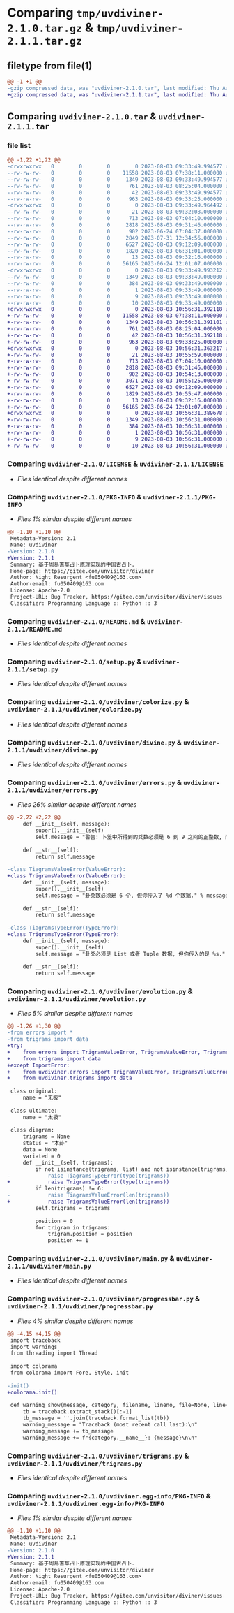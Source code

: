 # Comparing `tmp/uvdiviner-2.1.0.tar.gz` & `tmp/uvdiviner-2.1.1.tar.gz`

## filetype from file(1)

```diff
@@ -1 +1 @@
-gzip compressed data, was "uvdiviner-2.1.0.tar", last modified: Thu Aug  3 09:33:49 2023, max compression
+gzip compressed data, was "uvdiviner-2.1.1.tar", last modified: Thu Aug  3 10:56:31 2023, max compression
```

## Comparing `uvdiviner-2.1.0.tar` & `uvdiviner-2.1.1.tar`

### file list

```diff
@@ -1,22 +1,22 @@
-drwxrwxrwx   0        0        0        0 2023-08-03 09:33:49.994577 uvdiviner-2.1.0/
--rw-rw-rw-   0        0        0    11558 2023-08-03 07:38:11.000000 uvdiviner-2.1.0/LICENSE
--rw-rw-rw-   0        0        0     1349 2023-08-03 09:33:49.994577 uvdiviner-2.1.0/PKG-INFO
--rw-rw-rw-   0        0        0      761 2023-08-03 08:25:04.000000 uvdiviner-2.1.0/README.md
--rw-rw-rw-   0        0        0       42 2023-08-03 09:33:49.994577 uvdiviner-2.1.0/setup.cfg
--rw-rw-rw-   0        0        0      963 2023-08-03 09:33:25.000000 uvdiviner-2.1.0/setup.py
-drwxrwxrwx   0        0        0        0 2023-08-03 09:33:49.964492 uvdiviner-2.1.0/uvdiviner/
--rw-rw-rw-   0        0        0       21 2023-08-03 09:32:08.000000 uvdiviner-2.1.0/uvdiviner/__init__.py
--rw-rw-rw-   0        0        0      713 2023-08-03 07:04:10.000000 uvdiviner-2.1.0/uvdiviner/colorize.py
--rw-rw-rw-   0        0        0     2818 2023-08-03 09:31:46.000000 uvdiviner-2.1.0/uvdiviner/divine.py
--rw-rw-rw-   0        0        0      902 2023-06-24 07:04:37.000000 uvdiviner-2.1.0/uvdiviner/errors.py
--rw-rw-rw-   0        0        0     2849 2023-07-31 12:34:56.000000 uvdiviner-2.1.0/uvdiviner/evolution.py
--rw-rw-rw-   0        0        0     6527 2023-08-03 09:12:09.000000 uvdiviner-2.1.0/uvdiviner/main.py
--rw-rw-rw-   0        0        0     1820 2023-08-03 06:31:01.000000 uvdiviner-2.1.0/uvdiviner/progressbar.py
--rw-rw-rw-   0        0        0       13 2023-08-03 09:32:16.000000 uvdiviner-2.1.0/uvdiviner/settings.py
--rw-rw-rw-   0        0        0    56165 2023-06-24 12:01:07.000000 uvdiviner-2.1.0/uvdiviner/trigrams.py
-drwxrwxrwx   0        0        0        0 2023-08-03 09:33:49.993212 uvdiviner-2.1.0/uvdiviner.egg-info/
--rw-rw-rw-   0        0        0     1349 2023-08-03 09:33:49.000000 uvdiviner-2.1.0/uvdiviner.egg-info/PKG-INFO
--rw-rw-rw-   0        0        0      384 2023-08-03 09:33:49.000000 uvdiviner-2.1.0/uvdiviner.egg-info/SOURCES.txt
--rw-rw-rw-   0        0        0        1 2023-08-03 09:33:49.000000 uvdiviner-2.1.0/uvdiviner.egg-info/dependency_links.txt
--rw-rw-rw-   0        0        0        9 2023-08-03 09:33:49.000000 uvdiviner-2.1.0/uvdiviner.egg-info/requires.txt
--rw-rw-rw-   0        0        0       10 2023-08-03 09:33:49.000000 uvdiviner-2.1.0/uvdiviner.egg-info/top_level.txt
+drwxrwxrwx   0        0        0        0 2023-08-03 10:56:31.392118 uvdiviner-2.1.1/
+-rw-rw-rw-   0        0        0    11558 2023-08-03 07:38:11.000000 uvdiviner-2.1.1/LICENSE
+-rw-rw-rw-   0        0        0     1349 2023-08-03 10:56:31.391101 uvdiviner-2.1.1/PKG-INFO
+-rw-rw-rw-   0        0        0      761 2023-08-03 08:25:04.000000 uvdiviner-2.1.1/README.md
+-rw-rw-rw-   0        0        0       42 2023-08-03 10:56:31.392118 uvdiviner-2.1.1/setup.cfg
+-rw-rw-rw-   0        0        0      963 2023-08-03 09:33:25.000000 uvdiviner-2.1.1/setup.py
+drwxrwxrwx   0        0        0        0 2023-08-03 10:56:31.363217 uvdiviner-2.1.1/uvdiviner/
+-rw-rw-rw-   0        0        0       21 2023-08-03 10:55:59.000000 uvdiviner-2.1.1/uvdiviner/__init__.py
+-rw-rw-rw-   0        0        0      713 2023-08-03 07:04:10.000000 uvdiviner-2.1.1/uvdiviner/colorize.py
+-rw-rw-rw-   0        0        0     2818 2023-08-03 09:31:46.000000 uvdiviner-2.1.1/uvdiviner/divine.py
+-rw-rw-rw-   0        0        0      902 2023-08-03 10:54:13.000000 uvdiviner-2.1.1/uvdiviner/errors.py
+-rw-rw-rw-   0        0        0     3071 2023-08-03 10:55:25.000000 uvdiviner-2.1.1/uvdiviner/evolution.py
+-rw-rw-rw-   0        0        0     6527 2023-08-03 09:12:09.000000 uvdiviner-2.1.1/uvdiviner/main.py
+-rw-rw-rw-   0        0        0     1829 2023-08-03 10:55:47.000000 uvdiviner-2.1.1/uvdiviner/progressbar.py
+-rw-rw-rw-   0        0        0       13 2023-08-03 09:32:16.000000 uvdiviner-2.1.1/uvdiviner/settings.py
+-rw-rw-rw-   0        0        0    56165 2023-06-24 12:01:07.000000 uvdiviner-2.1.1/uvdiviner/trigrams.py
+drwxrwxrwx   0        0        0        0 2023-08-03 10:56:31.389678 uvdiviner-2.1.1/uvdiviner.egg-info/
+-rw-rw-rw-   0        0        0     1349 2023-08-03 10:56:31.000000 uvdiviner-2.1.1/uvdiviner.egg-info/PKG-INFO
+-rw-rw-rw-   0        0        0      384 2023-08-03 10:56:31.000000 uvdiviner-2.1.1/uvdiviner.egg-info/SOURCES.txt
+-rw-rw-rw-   0        0        0        1 2023-08-03 10:56:31.000000 uvdiviner-2.1.1/uvdiviner.egg-info/dependency_links.txt
+-rw-rw-rw-   0        0        0        9 2023-08-03 10:56:31.000000 uvdiviner-2.1.1/uvdiviner.egg-info/requires.txt
+-rw-rw-rw-   0        0        0       10 2023-08-03 10:56:31.000000 uvdiviner-2.1.1/uvdiviner.egg-info/top_level.txt
```

### Comparing `uvdiviner-2.1.0/LICENSE` & `uvdiviner-2.1.1/LICENSE`

 * *Files identical despite different names*

### Comparing `uvdiviner-2.1.0/PKG-INFO` & `uvdiviner-2.1.1/PKG-INFO`

 * *Files 1% similar despite different names*

```diff
@@ -1,10 +1,10 @@
 Metadata-Version: 2.1
 Name: uvdiviner
-Version: 2.1.0
+Version: 2.1.1
 Summary: 基于周易蓍草占卜原理实现的中国古占卜.
 Home-page: https://gitee.com/unvisitor/diviner
 Author: Night Resurgent <fu050409@163.com>
 Author-email: fu050409@163.com
 License: Apache-2.0
 Project-URL: Bug Tracker, https://gitee.com/unvisitor/diviner/issues
 Classifier: Programming Language :: Python :: 3
```

### Comparing `uvdiviner-2.1.0/README.md` & `uvdiviner-2.1.1/README.md`

 * *Files identical despite different names*

### Comparing `uvdiviner-2.1.0/setup.py` & `uvdiviner-2.1.1/setup.py`

 * *Files identical despite different names*

### Comparing `uvdiviner-2.1.0/uvdiviner/colorize.py` & `uvdiviner-2.1.1/uvdiviner/colorize.py`

 * *Files identical despite different names*

### Comparing `uvdiviner-2.1.0/uvdiviner/divine.py` & `uvdiviner-2.1.1/uvdiviner/divine.py`

 * *Files identical despite different names*

### Comparing `uvdiviner-2.1.0/uvdiviner/errors.py` & `uvdiviner-2.1.1/uvdiviner/errors.py`

 * *Files 26% similar despite different names*

```diff
@@ -2,22 +2,22 @@
     def __init__(self, message):
         super().__init__(self)
         self.message = "警告: 卜筮中所得到的爻数必须是 6 到 9 之间的正整数, 而传入的爻数为 %d, 这可能是算法错误或上层叙事者的一次叙事. 请优先检验算法问题." % message
     
     def __str__(self):
         return self.message
  
-class TiagramsValueError(ValueError):
+class TrigramsValueError(ValueError):
     def __init__(self, message):
         super().__init__(self)
         self.message = "卦爻数必须是 6 个, 但你传入了 %d 个数据." % message
 
     def __str__(self):
         return self.message
 
-class TiagramsTypeError(TypeError):
+class TrigramsTypeError(TypeError):
     def __init__(self, message):
         super().__init__(self)
         self.message = "卦爻必须是 List 或者 Tuple 数据, 但你传入的是 %s." % message
 
     def __str__(self):
         return self.message
```

### Comparing `uvdiviner-2.1.0/uvdiviner/evolution.py` & `uvdiviner-2.1.1/uvdiviner/evolution.py`

 * *Files 5% similar despite different names*

```diff
@@ -1,26 +1,30 @@
-from errors import *
-from trigrams import data
+try:
+    from errors import TrigramValueError, TrigramsValueError, TrigramsTypeError
+    from trigrams import data
+except ImportError:
+    from uvdiviner.errors import TrigramValueError, TrigramsValueError, TrigramsTypeError
+    from uvdiviner.trigrams import data
 
 class original:
     name = "无极"
 
 class ultimate:
     name = "太极"
 
 class diagram:
     trigrams = None
     status = "本卦"
     data = None
     variated = 0
     def __init__(self, trigrams):
         if not isinstance(trigrams, list) and not isinstance(trigrams, tuple):
-            raise TiagramsTypeError(type(trigrams))
+            raise TrigramsTypeError(type(trigrams))
         if len(trigrams) != 6:
-            raise TiagramsValueError(len(trigrams))
+            raise TrigramsValueError(len(trigrams))
         self.trigrams = trigrams
 
         position = 0
         for trigram in trigrams:
             trigram.position = position
             position += 1
```

### Comparing `uvdiviner-2.1.0/uvdiviner/main.py` & `uvdiviner-2.1.1/uvdiviner/main.py`

 * *Files identical despite different names*

### Comparing `uvdiviner-2.1.0/uvdiviner/progressbar.py` & `uvdiviner-2.1.1/uvdiviner/progressbar.py`

 * *Files 4% similar despite different names*

```diff
@@ -4,15 +4,15 @@
 import traceback
 import warnings
 from threading import Thread
 
 import colorama
 from colorama import Fore, Style, init
 
-init()
+colorama.init()
 
 def warning_show(message, category, filename, lineno, file=None, line=None):
     tb = traceback.extract_stack()[:-1]
     tb_message = ''.join(traceback.format_list(tb))
     warning_message = "Traceback (most recent call last):\n"
     warning_message += tb_message
     warning_message += f"{category.__name__}: {message}\n\n"
```

### Comparing `uvdiviner-2.1.0/uvdiviner/trigrams.py` & `uvdiviner-2.1.1/uvdiviner/trigrams.py`

 * *Files identical despite different names*

### Comparing `uvdiviner-2.1.0/uvdiviner.egg-info/PKG-INFO` & `uvdiviner-2.1.1/uvdiviner.egg-info/PKG-INFO`

 * *Files 1% similar despite different names*

```diff
@@ -1,10 +1,10 @@
 Metadata-Version: 2.1
 Name: uvdiviner
-Version: 2.1.0
+Version: 2.1.1
 Summary: 基于周易蓍草占卜原理实现的中国古占卜.
 Home-page: https://gitee.com/unvisitor/diviner
 Author: Night Resurgent <fu050409@163.com>
 Author-email: fu050409@163.com
 License: Apache-2.0
 Project-URL: Bug Tracker, https://gitee.com/unvisitor/diviner/issues
 Classifier: Programming Language :: Python :: 3
```


